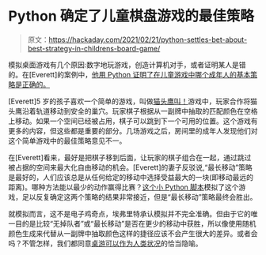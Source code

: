 # Python 确定了儿童棋盘游戏的最佳策略

> 原文：<https://hackaday.com/2021/02/21/python-settles-bet-about-best-strategy-in-childrens-board-game/>

模拟桌面游戏有几个原因:数字地玩游戏，创造计算机对手，或者证明某人是错的。在[Everett]的案例中，[他用 Python 证明了在儿童游戏中哪个成年人的基本策略是正确的。](https://tterev3.blogspot.com/2021/02/simulating-hoot-owl-hoot-in-python-to.html)

[Everett]5 岁的孩子喜欢一个简单的游戏，叫做[猫头鹰叫！](https://boardgamegeek.com/boardgame/94483/hoot-owl-hoot)游戏中，玩家合作将猫头鹰沿着轨道移动到安全的巢穴。玩家棋子根据从一副牌中抽取的匹配颜色在空格上移动。如果一个空间已经被占用，棋子可以跳到下一个可用的位置。这个游戏有更多的内容，但这些都是重要的部分。几场游戏之后，房间里的成年人发现他们对这个简单游戏中的最佳策略意见不一。

在[Everett]看来，最好是把棋子移到后面，让玩家的棋子组合在一起，通过跳过被占据的空间来最大化自由移动的机会。[Everett]的妻子反驳说,“最长移动”策略是最好的，人们应该总是从任何给定的移动中选择受益最大的一块(即移动最远的距离)。哪种方法能以最少的动作赢得比赛？[这个小 Python 脚本](https://github.com/tterev3/hoot-owl-simulator)模拟了这个游戏，足以反复确定这两个策略的结果非常接近，但是“最长移动”策略最终会胜出。

就模拟而言，这不是电子鸡奇点，埃弗里特承认模拟并不完全准确。但由于它的唯一目的是比较“无掉队者”或“最长移动”是否在更少的移动中获胜，所以像使用随机颜色生成来代替从一副牌中抽取颜色这样的捷径应该不会产生很大的差异。或者会吗？不管怎样，我们都同意[桌游可以作为人类状况](https://existentialcomics.com/comic/58)的恰当隐喻。